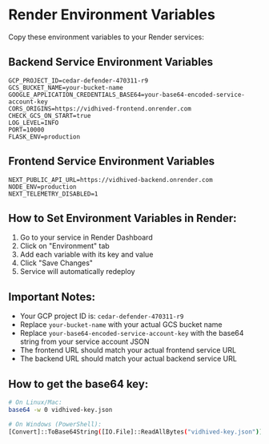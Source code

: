 # Render Environment Variables

Copy these environment variables to your Render services:

## Backend Service Environment Variables

```
GCP_PROJECT_ID=cedar-defender-470311-r9
GCS_BUCKET_NAME=your-bucket-name
GOOGLE_APPLICATION_CREDENTIALS_BASE64=your-base64-encoded-service-account-key
CORS_ORIGINS=https://vidhived-frontend.onrender.com
CHECK_GCS_ON_START=true
LOG_LEVEL=INFO
PORT=10000
FLASK_ENV=production
```

## Frontend Service Environment Variables

```
NEXT_PUBLIC_API_URL=https://vidhived-backend.onrender.com
NODE_ENV=production
NEXT_TELEMETRY_DISABLED=1
```

## How to Set Environment Variables in Render:

1. Go to your service in Render Dashboard
2. Click on "Environment" tab
3. Add each variable with its key and value
4. Click "Save Changes"
5. Service will automatically redeploy

## Important Notes:

- Your GCP project ID is: `cedar-defender-470311-r9`
- Replace `your-bucket-name` with your actual GCS bucket name  
- Replace `your-base64-encoded-service-account-key` with the base64 string from your service account JSON
- The frontend URL should match your actual frontend service URL
- The backend URL should match your actual backend service URL

## How to get the base64 key:

```bash
# On Linux/Mac:
base64 -w 0 vidhived-key.json

# On Windows (PowerShell):
[Convert]::ToBase64String([IO.File]::ReadAllBytes("vidhived-key.json"))
```